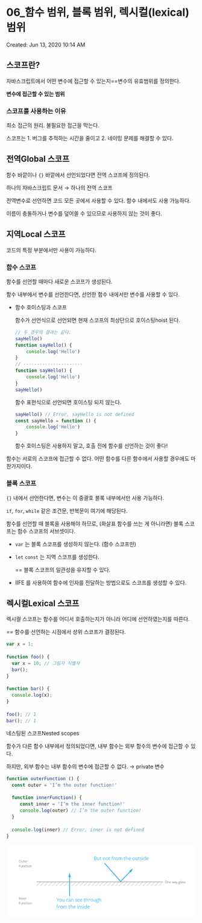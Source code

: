 # 06_함수 범위, 블록 범위, 렉시컬(lexical) 범위

Created: Jun 13, 2020 10:14 AM

## 스코프란?

자바스크립트에서 어떤 변수에 접근할 수 있는지==변수의 유효범위를 정의한다.

**변수에 접근할 수 있는 범위**

### 스코프를 사용하는 이유

최소 접근의 원리. 불필요한 접근을 막는다.

스코프는 1. 버그를 추적하는 시간을 줄이고 2. 네이밍 문제를 해결할 수 있다.

## 전역Global 스코프

함수 바깥이나 `{}` 바깥에서 선언되었다면 전역 스코프에 정의된다.

하나의 자바스크립트 문서 → 하나의 전역 스코프

전역변수로 선언하면 코드 모든 곳에서 사용할 수 있다. 함수 내에서도 사용 가능하다.

이름이 충돌하거나 변수를 덮어쓸 수 있으므로 사용하지 않는 것이 좋다.

## 지역Local 스코프

코드의 특정 부분에서만 사용이 가능하다.

### 함수 스코프

함수를 선언할 때마다 새로운 스코프가 생성된다.

함수 내부에서 변수를 선언한다면, 선언한 함수 내에서만 변수를 사용할 수 있다.

- 함수 호이스팅과 스코프

    함수가 선언식으로 선언되면 현재 스코프의 최상단으로 호이스팅hoist 된다.

    ```jsx
    // 두 경우의 결과는 같다.
    sayHello() 
    function sayHello() {
    	console.log('Hello')
    }
    // ----------------------
    function sayHello() {
    	console.log('Hello')
    }
    sayHello()
    ```

    함수 표현식으로 선언되면 호이스팅 되지 않는다.

    ```jsx
    sayHello() // Error, sayHello is not defined
    const sayHello = function () {
    	console.log('Hello')
    }
    ```

    함수 호이스팅은 사용하지 말고, 호출 전에 함수를 선언하는 것이 좋다!

함수는 서로의 스코프에 접근할 수 없다. 어떤 함수를 다른 함수에서 사용할 경우에도 마찬가지이다.

### 블록 스코프

`{}` 내에서 선언한다면, 변수는 이 중괄호 블록 내부에서만 사용 가능하다.

`if`, `for`, `while` 같은 조건문, 반복문이 여기에 해당된다.

함수를 선언할 때 블록을 사용해야 하므로, (화살표 함수를 쓰는 게 아니라면) 블록 스코프는 함수 스코프의 서브셋이다.

- `var` 는 블록 스코프를 생성하지 않는다. (함수 스코프만)
- `let` `const` 는 지역 스코프를 생성한다.

    == 블록 스코프의 일관성을 유지할 수 있다.

- IIFE 를 사용하여 함수에 인자를 전달하는 방법으로도 스코프를 생성할 수 있다.

## 렉시컬Lexical 스코프

렉시컬 스코프는 함수를 어디서 호출하는지가 아니라 어디에 선언하였는지를 따른다. 

== 함수를 선언하는 시점에서 상위 스코프가 결정된다.

```jsx
var x = 1;

function foo() {
  var x = 10; // 그림자 식별자
  bar();
}

function bar() {
  console.log(x);
}

foo(); // 1
bar(); // 1
```

네스팅된 스코프Nested scopes

함수가 다른 함수 내부에서 정의되었다면, 내부 함수는 외부 함수의 변수에 접근할 수 있다.

하지만, 외부 함수는 내부 함수의 변수에 접근할 수 없다. → private 변수

```jsx
function outerFunction () {
  const outer = 'I’m the outer function!'
    
  function innerFunction() {
     const inner = 'I’m the inner function!'
     console.log(outer) // I’m the outer function!
  }
    
  console.log(inner) // Error, inner is not defined
}
```

![06-1.png](./images/06-1.png)